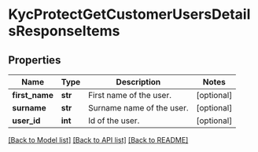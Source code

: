 # KycProtectGetCustomerUsersDetailsResponseItems

## Properties
Name | Type | Description | Notes
------------ | ------------- | ------------- | -------------
**first_name** | **str** | First name of the user. | [optional] 
**surname** | **str** | Surname name of the user. | [optional] 
**user_id** | **int** | Id of the user. | [optional] 

[[Back to Model list]](../README.md#documentation-for-models) [[Back to API list]](../README.md#documentation-for-api-endpoints) [[Back to README]](../README.md)

